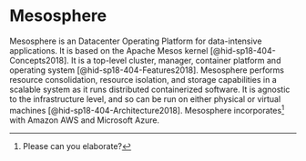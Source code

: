 Mesosphere
==========

Mesosphere is an Datacenter Operating Platform for data-intensive
applications. It is based on the Apache Mesos
kernel [@hid-sp18-404-Concepts2018]. It is a top-level cluster, manager,
container platform and operating system [@hid-sp18-404-Features2018].
Mesosphere performs resource consolidation, resource isolation, and
storage capabilities in a scalable system as it runs distributed
containerized software. It is agnostic to the infrastructure level, and
so can be run on either physical or virtual
machines [@hid-sp18-404-Architecture2018]. Mesosphere incorporates[^1]
with Amazon AWS and Microsoft Azure.

[^1]: Please can you elaborate?
